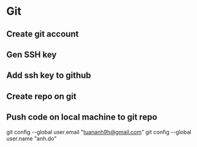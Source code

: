 # Git

## Create git account

## Gen SSH key

## Add ssh key to github

## Create repo on git

## Push code on local machine to git repo

git config --global user.email "tuananh9h@gmail.com"
git config --global user.name "anh.do"
